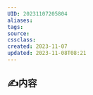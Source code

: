 ```yaml
---
UID: 20231107205804
aliases: 
tags: 
source: 
cssclass: 
created: 2023-11-07
updated: 2023-11-08T08:21
---
```


## ✍内容


